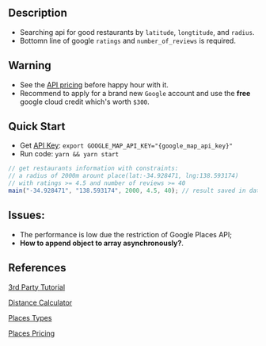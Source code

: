 ## Description
- Searching api for good restaurants by `latitude`, `longtitude`, and `radius`.
- Bottomn line of google `ratings` and `number_of_reviews` is required.

## Warning
- See the [API pricing](https://cloud.google.com/maps-platform/pricing/sheet/) before happy hour with it.
- Recommend to apply for a brand new `Google` account and use the **free** google cloud credit which's worth `$300`.

## Quick Start
- Get [API Key](https://developers.google.com/maps/documentation/javascript/get-api-key): `export GOOGLE_MAP_API_KEY="{google_map_api_key}"`
- Run code: `yarn && yarn start`
```javascript
// get restaurants information with constraints:
// a radius of 2000m arount place(lat:-34.928471, lng:138.593174)
// with ratings >= 4.5 and number of reviews >= 40
main("-34.928471", "138.593174", 2000, 4.5, 40); // result saved in data/places.csv
```

## Issues:
- The performance is low due the restriction of Google Places API;
- **How to append object to array asynchronously?**.


## References
[3rd Party Tutorial](https://python.gotrained.com/google-places-api-extracting-location-data-reviews/)

[Distance Calculator](https://www.geodatasource.com/distance-calculator)

[Places Types](https://developers.google.com/places/web-service/supported_types)

[Places Pricing](https://cloud.google.com/maps-platform/pricing/sheet/)